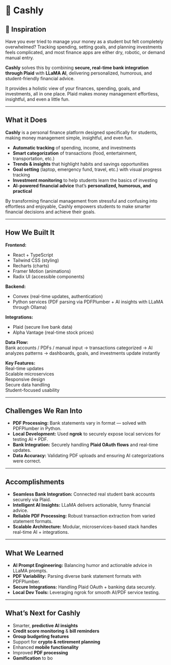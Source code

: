 # 💸 Cashly

## 🌟 Inspiration
Have you ever tried to manage your money as a student but felt completely overwhelmed? Tracking spending, setting goals, and planning investments feels complicated, and most finance apps are either dry, robotic, or demand manual entry.  

**Cashly** solves this by combining **secure, real-time bank integration through Plaid** with **LLaMA AI**, delivering personalized, humorous, and student-friendly financial advice.  

It provides a holistic view of your finances, spending, goals, and investments, all in one place. Plaid makes money management effortless, insightful, and even a little fun.

---

## What it Does
**Cashly** is a personal finance platform designed specifically for students, making money management simple, insightful, and even fun.  

- **Automatic tracking** of spending, income, and investments  
- **Smart categorization** of transactions (food, entertainment, transportation, etc.)  
- **Trends & insights** that highlight habits and savings opportunities  
- **Goal setting** (laptop, emergency fund, travel, etc.) with visual progress tracking  
- **Investment monitoring** to help students learn the basics of investing  
- **AI-powered financial advice** that’s **personalized, humorous, and practical**  

By transforming financial management from stressful and confusing into effortless and enjoyable, Cashly empowers students to make smarter financial decisions and achieve their goals.

---

## How We Built It
**Frontend:**  
- React + TypeScript  
- Tailwind CSS (styling)  
- Recharts (charts)  
- Framer Motion (animations)  
- Radix UI (accessible components)  

**Backend:**  
- Convex (real-time updates, authentication)  
- Python services (PDF parsing via PDFPlumber + AI insights with LLaMA through Ollama)  

**Integrations:**  
- Plaid (secure live bank data)  
- Alpha Vantage (real-time stock prices)  

**Data Flow:**  
Bank accounts / PDFs / manual input → transactions categorized → AI analyzes patterns → dashboards, goals, and investments update instantly  

**Key Features:**  
Real-time updates  
Scalable microservices  
Responsive design  
Secure data handling  
Student-focused usability  

---

## Challenges We Ran Into
- **PDF Processing:** Bank statements vary in format — solved with PDFPlumber in Python.  
- **Local Development:** Used **ngrok** to securely expose local services for testing AI + PDF.  
- **Bank Integration:** Securely handling **Plaid OAuth flows** and real-time updates.  
- **Data Accuracy:** Validating PDF uploads and ensuring AI categorizations were correct.  

---

## Accomplishments
- **Seamless Bank Integration:** Connected real student bank accounts securely via Plaid.  
- **Intelligent AI Insights:** LLaMA delivers actionable, funny financial advice.  
- **Reliable PDF Processing:** Robust transaction extraction from varied statement formats.  
- **Scalable Architecture:** Modular, microservices-based stack handles real-time AI + integrations.  

---

## What We Learned
- **AI Prompt Engineering:** Balancing humor and actionable advice in LLaMA prompts.  
- **PDF Variability:** Parsing diverse bank statement formats with PDFPlumber.  
- **Secure Integrations:** Handling Plaid OAuth + banking data securely.  
- **Local Dev Tools:** Leveraging ngrok for smooth AI/PDF service testing.  

---

## What’s Next for Cashly
- Smarter, **predictive AI insights**  
- **Credit score monitoring** & **bill reminders**  
- **Group budgeting features**  
- Support for **crypto & retirement planning**  
- Enhanced **mobile functionality**  
- Improved **PDF processing**  
- **Gamification** to bo
